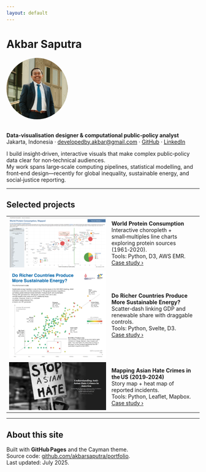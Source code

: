 ```yaml
---
layout: default
---
```


# Akbar Saputra

<img src="/assets/profile.jpg" alt="Profile photo" width="160" style="border-radius:50%; margin-bottom:1rem;">

**Data‑visualisation designer & computational public‑policy analyst**  
Jakarta, Indonesia · <developedby.akbar@gmail.com> · [GitHub](https://github.com/akbarsaputra) · [LinkedIn](https://linkedin.com/in/akbarsaputra)

I build insight‑driven, interactive visuals that make complex public‑policy data clear for non‑technical audiences.  
My work spans large‑scale computing pipelines, statistical modelling, and front‑end design—recently for global inequality, sustainable energy, and social‑justice reporting.

---

## Selected projects

| | |
|---|---|
| ![Protein thumbnail](/assets/protein-thumb.png) | **World Protein Consumption**  <br>Interactive choropleth + small‑multiples line charts exploring protein sources (1961‑2020).  <br>Tools: Python, D3, AWS EMR.  <br>[Case study ›](/projects/protein.md) |
| ![Energy thumbnail](/assets/energy-thumb.png) | **Do Richer Countries Produce More Sustainable Energy?**  <br>Scatter‑dash linking GDP and renewable share with draggable controls.  <br>Tools: Python, Svelte, D3.  <br>[Case study ›](/projects/sustainable-energy.md) |
| ![Asian Hate thumbnail](/assets/asian-hate-thumb.png) | **Mapping Asian Hate Crimes in the US (2019‑2024)**  <br>Story map + heat map of reported incidents.  <br>Tools: Python, Leaflet, Mapbox.  <br>[Case study ›](/projects/asian-hate-crimes.md) |


---

## About this site

Built with **GitHub Pages** and the Cayman theme.  
Source code: [github.com/akbarsaputra/portfolio](https://github.com/akbarsaputra/portfolio).  
Last updated: July 2025.
